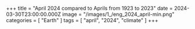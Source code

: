 +++
title = "April 2024 compared to Aprils from 1923 to 2023"
date = 2024-03-30T23:00:00.000Z
image = "/images/1_/eng_2024_april-min.png"
categories = [ "Earth" ]
tags = [ "april", "2024", "climate" ]
+++

